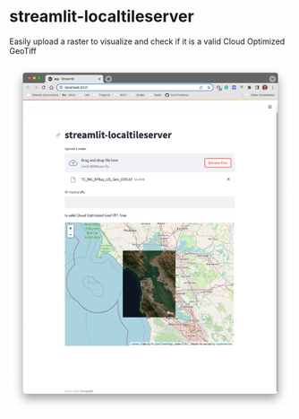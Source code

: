 # streamlit-localtileserver

Easily upload a raster to visualize and check if it is a valid Cloud Optimized
GeoTiff

![demo](./demo.png)
